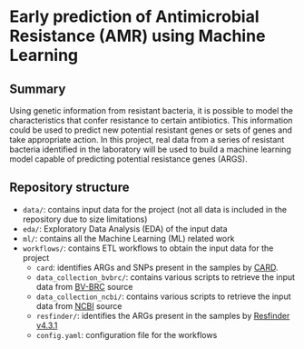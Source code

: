 # Early prediction of Antimicrobial Resistance (AMR) using Machine Learning

## Summary

Using genetic information from resistant bacteria, it is possible to model the characteristics that confer resistance to certain antibiotics. This information could be used to predict new potential resistant genes or sets of genes and take appropriate action. In this project, real data from a series of resistant bacteria identified in the laboratory will be used to build a machine learning model capable of predicting potential resistance genes (ARGS).

## Repository structure

* `data/`: contains input data for the project (not all data is included in the repository due to size limitations)
* `eda/`: Exploratory Data Analysis (EDA) of the input data
* `ml/`: contains all the Machine Learning (ML) related work
* `workflows/`: contains ETL workflows to obtain the input data for the project
    * `card`: identifies ARGs and SNPs present in the samples by [CARD](https://github.com/arpcard/rgi).
    * `data_collection_bvbrc/`: contains various scripts to retrieve the input data from [BV-BRC](https://www.bv-brc.org/) source
    * `data_collection_ncbi/`: contains various scripts to retrieve the input data from [NCBI](https://www.ncbi.nlm.nih.gov/) source
    * `resfinder/`: identifies the ARGs present in the samples by [Resfinder v4.3.1](https://bitbucket.org/genomicepidemiology/resfinder/src/master/src/resfinder/)
    * `config.yaml`: configuration file for the workflows